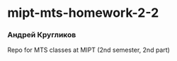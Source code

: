 # mipt-mts-homework-2-2

### Андрей Кругликов

Repo for MTS classes at MIPT (2nd semester, 2nd part)
